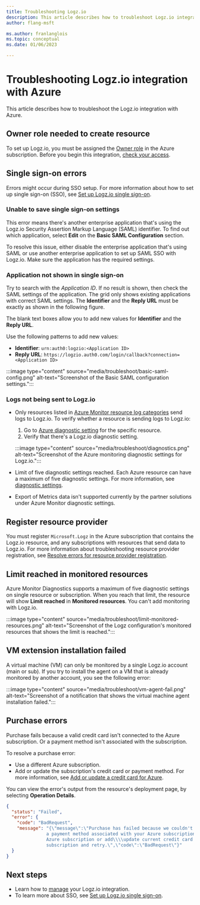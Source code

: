 ```yaml
---
title: Troubleshooting Logz.io
description: This article describes how to troubleshoot Logz.io integration with Azure.
author: flang-msft

ms.author: franlanglois
ms.topic: conceptual
ms.date: 01/06/2023

---
```


# Troubleshooting Logz.io integration with Azure

This article describes how to troubleshoot the Logz.io integration with Azure.

## Owner role needed to create resource

To set up Logz.io, you must be assigned the [Owner role](../../role-based-access-control/rbac-and-directory-admin-roles.md) in the Azure subscription. Before you begin this integration, [check your access](../../role-based-access-control/check-access.md).

## Single sign-on errors

Errors might occur during SSO setup. For more information about how to set up single sign-on (SSO), see [Set up Logz.io single sign-on](setup-sso.md).

### Unable to save single sign-on settings

This error means there's another enterprise application that's using the Logz.io Security Assertion Markup Language (SAML) identifier. To find out which application, select **Edit** on the **Basic SAML Configuration** section.

To resolve this issue, either disable the enterprise application that's using SAML or use another enterprise application to set up SAML SSO with Logz.io. Make sure the application has the required settings.

### Application not shown in single sign-on

Try to search with the _Application ID_. If no result is shown, then check the SAML settings of the application. The grid only shows existing applications with correct SAML settings. The **Identifier** and the **Reply URL** must be exactly as shown in the following figure.

The blank text boxes allow you to add new values for **Identifier** and the **Reply URL**.

Use the following patterns to add new values:

- **Identifier**: `urn:auth0:logzio:<Application ID>`
- **Reply URL**: `https://logzio.auth0.com/login/callback?connection=<Application ID>`

:::image type="content" source="media/troubleshoot/basic-saml-config.png" alt-text="Screenshot of the Basic SAML configuration settings.":::

### Logs not being sent to Logz.io

- Only resources listed in [Azure Monitor resource log categories](/azure/azure-monitor/essentials/resource-logs-categories) send logs to Logz.io.  To verify whether a resource is sending logs to Logz.io:

   1. Go to [Azure diagnostic setting](/azure/azure-monitor/essentials/diagnostic-settings) for the specific resource.
   1. Verify that there's a Logz.io diagnostic setting.

   :::image type="content" source="media/troubleshoot/diagnostics.png" alt-text="Screenshot of the Azure monitoring diagnostic settings for Logz.io.":::

- Limit of five diagnostic settings reached. Each Azure resource can have a maximum of five diagnostic settings. For more information, see [diagnostic settings](/azure/azure-monitor/essentials/diagnostic-settings?tabs=portal).

- Export of Metrics data isn't supported currently by the partner solutions under Azure Monitor diagnostic settings. 

## Register resource provider

You must register `Microsoft.Logz` in the Azure subscription that contains the Logz.io resource, and any subscriptions with resources that send data to Logz.io. For more information about troubleshooting resource provider registration, see [Resolve errors for resource provider registration](../../azure-resource-manager/troubleshooting/error-register-resource-provider.md).

## Limit reached in monitored resources

Azure Monitor Diagnostics supports a maximum of five diagnostic settings on single resource or subscription. When you reach that limit, the resource will show **Limit reached** in **Monitored resources**. You can't add monitoring with Logz.io.

:::image type="content" source="media/troubleshoot/limit-monitored-resources.png" alt-text="Screenshot of the Logz configuration's monitored resources that shows the limit is reached.":::

## VM extension installation failed

A virtual machine (VM) can only be monitored by a single Logz.io account (main or sub). If you try to install the agent on a VM that is already monitored by another account, you see the following error:

:::image type="content" source="media/troubleshoot/vm-agent-fail.png" alt-text="Screenshot of a notification that shows the virtual machine agent installation failed.":::

## Purchase errors

Purchase fails because a valid credit card isn't connected to the Azure subscription. Or a payment method isn't associated with the subscription.

To resolve a purchase error:

- Use a different Azure subscription.
- Add or update the subscription's credit card or payment method. For more information, see [Add or update a credit card for Azure](../../cost-management-billing/manage/change-credit-card.md).

You can view the error's output from the resource's deployment page, by selecting **Operation Details**.

```json
{
  "status": "Failed",
  "error": {
    "code": "BadRequest",
    "message": "{\"message\":\"Purchase has failed because we couldn't find a valid credit card nor
               a payment method associated with your Azure subscription. Please use a different
               Azure subscription or add\\\\update current credit card or payment method for this
               subscription and retry.\",\"code\":\"BadRequest\"}"
  }
}
```

## Next steps

- Learn how to [manage](manage.md) your Logz.io integration.
- To learn more about SSO, see [Set up Logz.io single sign-on](setup-sso.md).